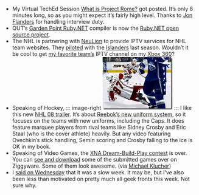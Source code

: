 -   My Virtual TechEd Session [What is Project
    Rome?](http://www.virtualteched.com/videos/JohnFlandersHarryPiersonsmall.asf)
    got posted. It’s only 8 minutes long, so as you might expect it’s
    fairly high level. Thanks to [Jon
    Flanders](http://www.masteringbiztalk.com/blogs/jon/default.aspx)
    for handling interview duty.
-   QUT’s [Garden Point Ruby.NET](http://plas.fit.qut.edu.au/Ruby.NET/)
    compiler is now the [Ruby.NET open source
    project](http://code.google.com/p/rubydotnetcompiler/).
-   The NHL is partnering with [NeuLion](http://www.neulion.com/) to
    provide IPTV services for NHL team websites. They
    [piloted](http://www.neulion.com/news/2007/050707.php) with the
    [Islanders](http://www.newyorkislanders.com/) last season. Wouldn’t
    it be cool to get [my favorite team’s](http://capitals.nhl.com/)
    IPTV channel on my [Xbox
    360](http://www.xbox.com/en-US/community/events/ces2007/microsoftintegratesiptvsoftwareplatform.htm)?
-   Speaking of Hockey, 
	::: image-right
    ![Crosby Gets Checked in NHL08](https://raw.githubusercontent.com/devhawk/devhawk.github.io/master/images/blog/20070720-1148-morning-coffee-103/NHL08_crosbydown_1.jpg) 
    ::: 
    I like this new [NHL 08 trailer](http://news.teamxbox.com/xbox/14029/NHL-08-Reebok-Edge-Trailer/).
    It’s about [Reebok’s new uniform
    system](http://www.rbkedgeuniform.com/), so it focuses on the teams
    with new uniforms, including the Caps. It does feature marquee
    players from rival teams like Sidney Crosby and Eric Staal (who is
    the cover athlete) heavily. But any video featuring Ovechkin’s stick
    handling, Semin scoring and Crosby falling to the ice is OK in my
    book.
-   Speaking of Video Games, the [XNA Dream-Build-Play
    contest](http://www.dreambuildplay.com) is over. You can [see and
    download](http://www.ziggyware.com/news.php?readmore=369) some of
    the submitted games over on Ziggyware. Some of them look awesome.
    (via [Michael
    Klucher](http://klucher.com/archive/2007/07/20/playing-some-great-xna-framework-games.aspx))
-   I [said on
    Wednesday](http://devhawk.net/2007/07/18/morning-coffee-102/)
    that it was a slow week. It may be, but I’ve also been less than
    motivated on pretty much all geek fronts this week. Not sure why.
